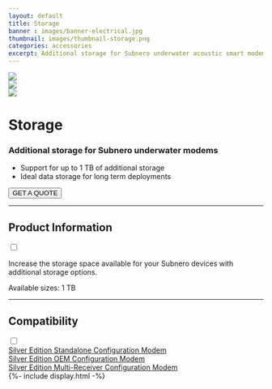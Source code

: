 ```yaml
---
layout: default
title: Storage
banner : images/banner-electrical.jpg
thumbnail: images/thumbnail-storage.png
categories: accessories
excerpt: Additional storage for Subnero underwater acoustic smart modems.
---
```


<div class='full tall' style='background-image: url({{site.baseurl}}/{{page.banner}});'>
  <div class='row'>
    <div class='large-12 columns'>
      <!-- {% include section-header.html title=page.title tagline=page.tagline color=page.title_color class="big" %} -->
    </div>
  </div>
  <div class='four spacing'></div>
  <div class='four spacing'></div>
</div>

<div class='full bg-grey'>
  <div class='row'>
      <div class='accessories'>
        <div class='accessories-img'>
            <div class='mod modBlogPost big'>
              <img id='main-img' src='{{site.baseurl}}/images/accessories-storage01.jpg'>
            </div>
            <div class='modGallery'>
              <div class='media modTeamMember shortcode-list'>
                <div class="member current-li"><a class='image-nav'><img src='{{site.baseurl}}/images/accessories-storage01.jpg'></a></div>
                <div class="member"><a class='image-nav'><img src='{{site.baseurl}}/images/accessories-storage02.jpg'></a></div>
              </div>
            </div>
        </div>
        <div class='accessories-info'>
            <h1>Storage</h1>
            <h3>Additional storage for Subnero underwater modems</h3>
            <ul>
              <li>Support for up to 1 TB of additional storage</li>
              <li>Ideal data storage for long term deployments</li>
            </ul>
            <a href="mailto:sales@subnero.com"><button type="button">GET A QUOTE</button></a>
        </div>
      </div>
      <hr>
      <div class='wrap-collapsible'>
        <h2>Product Information</h2>
        <input id ='product' class='toggle' type='checkbox'>
        <label class='lbl-toggle' for='product'></label>
        <div class='collapsible-content'>
          <p>Increase the storage space available for your Subnero devices with additional storage options.</p>
          <p>Available sizes: 1 TB</p>
        </div>
      </div>
      <hr>
      <div class='wrap-collapsible'>
        <h2>Compatibility</h2>
        <input id ='compatibility' class='toggle' type='checkbox'>
        <label class='lbl-toggle' for='compatibility'></label>
        <div class='collapsible-content'>
          <div class="brochure-container">
            <a href="{{site.baseurl}}/products/wnc-m25mss4">Silver Edition Standalone Configuration Modem</a>
          </div>
          <div class="brochure-container">
            <a href="{{site.baseurl}}/products/wnc-m25mse4">Silver Edition OEM Configuration Modem</a>
          </div>
          <div class="brochure-container">
            <a href="{{site.baseurl}}/products/wnc-m25mss4+xch">Silver Edition Multi-Receiver Configuration Modem</a>
          </div>
        </div>
      </div>
  </div>
</div>
{%- include display.html -%}

